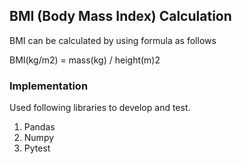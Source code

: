## BMI (Body Mass Index) Calculation

BMI can be calculated by using formula as follows

BMI(kg/m2) = mass(kg) / height(m)2

### Implementation

Used following libraries to develop and test.

1) Pandas
2) Numpy
3) Pytest

